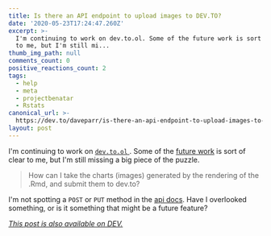 ```yaml
---
title: Is there an API endpoint to upload images to DEV.TO?
date: '2020-05-23T17:24:47.260Z'
excerpt: >-
  I'm continuing to work on dev.to.ol. Some of the future work is sort of clear
  to me, but I'm still mi...
thumb_img_path: null
comments_count: 0
positive_reactions_count: 2
tags:
  - help
  - meta
  - projectbenatar
  - Rstats
canonical_url: >-
  https://dev.to/daveparr/is-there-an-api-endpoint-to-upload-images-to-dev-to-2acd
layout: post
---
```

 I'm continuing to work on [
`dev.to.ol`
](https://github.com/DaveParr/dev.to.ol). Some of the [future work](https://github.com/DaveParr/dev.to.ol/projects) is sort of clear to me, but I'm still missing a big piece of the puzzle. 

> How can I take the charts (images) generated by the rendering of the .Rmd, and submit them to dev.to?

I'm not spotting a 
`POST`
 or 
`PUT`
 method in the [api docs](https://docs.dev.to/api/). Have I overlooked something, or is it something that might be a future feature?

*[This post is also available on DEV.](https://dev.to/daveparr/is-there-an-api-endpoint-to-upload-images-to-dev-to-2acd)*


<script>
const parent = document.getElementsByTagName('head')[0];
const script = document.createElement('script');
script.type = 'text/javascript';
script.src = 'https://cdnjs.cloudflare.com/ajax/libs/iframe-resizer/4.1.1/iframeResizer.min.js';
script.charset = 'utf-8';
script.onload = function() {
    window.iFrameResize({}, '.liquidTag');
};
parent.appendChild(script);
</script>    
